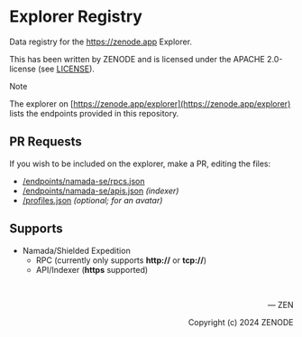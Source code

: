 # Explorer Registry

Data registry for the https://zenode.app Explorer.

This has been written by ZENODE and is licensed under the APACHE 2.0-license (see [LICENSE](./LICENSE)).

> [!NOTE]
> The explorer on [https://zenode.app/explorer](https://zenode.app/explorer) lists the endpoints provided in this repository.

## PR Requests

If you wish to be included on the explorer, make a PR, editing the files:
- [/endpoints/namada-se/rpcs.json](/endpoints/namada-se/rpcs.json)
- [/endpoints/namada-se/apis.json](/endpoints/namada-se/apis.json) _(indexer)_
- [/profiles.json](/profiles.json) _(optional; for an avatar)_

## Supports

- Namada/Shielded Expedition
  - RPC (currently only supports **http://** or **tcp://**)
  - API/Indexer (**https** supported)

</br>

<p align="right">— ZEN</p>
<p align="right">Copyright (c) 2024 ZENODE</p>
